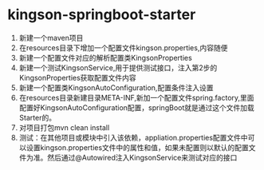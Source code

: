 # kingson-springboot-starter
1. 新建一个maven项目
2. 在resources目录下增加一个配置文件kingson.properties,内容随便
3. 新建一个配置文件对应的解析配置类KingsonProperties
4. 新建一个测试KingsonService,用于提供测试接口，注入第2步的KingsonProperties获取配置文件内容
5. 新建一个配置类KingsonAutoConfiguration,配置条件注入设置
6. 在resources目录新建目录META-INF,新加一个配置文件spring.factory,里面配置好KingsonAutoConfiguration配置，springBoot就是通过这个文件加载Starter的。
7. 对项目打包mvn clean install
8. 测试：在其他项目或模块中引入该依赖，appliation.properties配置文件中可以设置kingson.properties文件中的属性和值，如果未配置则以默认的配置文件为准。然后通过@Autowired注入KingsonService来测试对应的接口